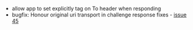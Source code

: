 * allow app to set explicitly tag on To header when responding
* bugfix: Honour original uri transport in challenge response fixes - [issue 45](https://github.com/davehorton/drachtio-srf/issues/45)